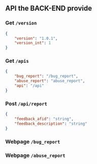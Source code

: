 ## API the BACK-END provide

### Get `/version`

```json
{
    "version": "1.0.1",
    "version_int": 1
}
```

### Get `/apis`

```json
{
    "bug_report": "/bug_report",
    "abuse_report": "abuse_report",
    "api": "/api"
}
```

### Post `/api/report`

```json
{
    "feedback_afid": "string",
    "feedback_description": "string"
}
```

### Webpage `/bug_report`

### Webpage `/abuse_report`